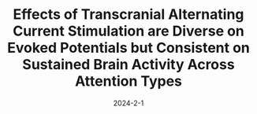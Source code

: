 ---
title: "Effects of Transcranial Alternating Current Stimulation are Diverse on Evoked Potentials but Consistent on Sustained Brain Activity Across Attention Types"
collection: publications
permalink: /publication/brain-stim-2024
excerpt: ''
date: 2024-2-1
venue: '(under review)'
paperurl: ''
citation: 'Zheng, T., Huang, Y., Sugino, M., Shimba, K., Jimbo, Y. & Kotani, K. Effects of Transcranial Alternating Current Stimulation are Diverse on Evoked Potentials Across Attention Types but Consistent on Neuronal Oscillations. (under review)'
---
